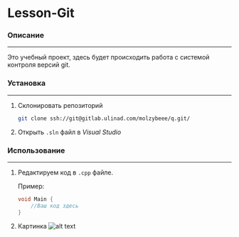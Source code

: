 # Lesson-Git

### Описание
---
Это учебный проект, здесь будет происходить работа с системой контроля версий git.
### Установка
---

1. Склонировать репозиторий

    ```bash
    git clone ssh://git@gitlab.ulinad.com/molzybeee/q.git/
    ```
2. Открыть `.sln` файл в *Visual Studio*

### Использование
---
1. Редактируем код в `.cpp` файле.

    Пример:

    ```cpp
    void Main {
        //Ваш код здесь
    }
    ```
3. Картинка
   ![alt text](фотка.png)

